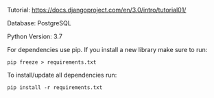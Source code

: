 Tutorial: https://docs.djangoproject.com/en/3.0/intro/tutorial01/

Database: PostgreSQL

Python Version: 3.7

For dependencies use pip. If you install a new library make sure to run:

`pip freeze > requirements.txt`

To install/update all dependencies run: 

`pip install -r requirements.txt`